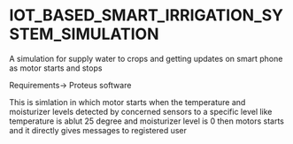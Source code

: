 # IOT_BASED_SMART_IRRIGATION_SYSTEM_SIMULATION
A simulation for supply water to crops and getting updates on smart phone as motor starts and stops

Requirements-> Proteus software

This is simlation in which motor starts when the temperature and moisturizer levels detected by concerned sensors to a specific level like temperature is ablut 25 degree and moisturizer level is 0 then motors starts and it directly gives messages to registered user
